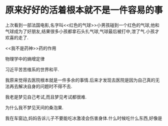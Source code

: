 # 原来好好的活着根本就不是一件容易的事

上次看到一部法国电影,名字叫&lt;&lt;红色的气球&gt;&gt;小男孩碰到一个红色的气球,他和气球成为了好朋友,结果很多小孩都拿石头扎气球,气球最后被打中,泄了气.小孩才欢喜的走了.

&lt;&lt;我不是药神&gt;&gt;药的作用

物理学中的熵增定律

习近平苦苦维系的世界和平.

我原来觉得去医院根本就是一件多余的事情.后来才发现去医院是因为自己真的无法再去解决自身的问题时不得不去.

我老是梦见自己考试,而且梦见考试都很难.

为什么我不梦见天间的桑泡果.

我在车窗边,妈妈告诉儿子不要能吃冰激凌会伤害身体.什么时候吃什么东西,好像是

